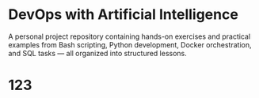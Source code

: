# DevOps with Artificial Intelligence

A personal project repository containing hands-on exercises and practical examples from Bash scripting, Python development, Docker orchestration, and SQL tasks — all organized into structured lessons.
# 123